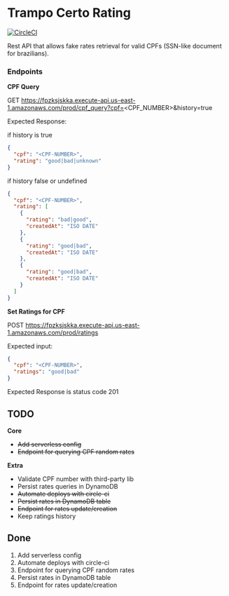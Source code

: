 # Trampo Certo Rating

[![CircleCI](https://circleci.com/gh/fabioaromanini/trampo-certo-rating.svg?style=svg)](https://circleci.com/gh/fabioaromanini/trampo-certo-rating)

Rest API that allows fake rates retrieval for valid CPFs (SSN-like document for brazilians).

### Endpoints

**CPF Query**

GET
https://fpzksjskka.execute-api.us-east-1.amazonaws.com/prod/cpf_query?cpf=<CPF_NUMBER>&history=true

Expected Response:

if history is true

```json
{
  "cpf": "<CPF-NUMBER>",
  "rating": "good|bad|unknown"
}
```

if history false or undefined

```json
{
  "cpf": "<CPF-NUMBER>",
  "rating": [
    {
      "rating": "bad|good",
      "createdAt": "ISO DATE"
    },
    {
      "rating": "good|bad",
      "createdAt": "ISO DATE"
    },
    {
      "rating": "good|bad",
      "createdAt": "ISO DATE"
    }
  ]
}
```

**Set Ratings for CPF**

POST
https://fpzksjskka.execute-api.us-east-1.amazonaws.com/prod/ratings

Expected input:

```json
{
  "cpf": "<CPF-NUMBER>",
  "ratings": "good|bad"
}
```

Expected Response is status code 201

## TODO

**Core**

- ~~Add serverless config~~
- ~~Endpoint for querying CPF random rates~~

**Extra**

- Validate CPF number with third-party lib
- Persist rates queries in DynamoDB
- ~~Automate deploys with circle-ci~~
- ~~Persist rates in DynamoDB table~~
- ~~Endpoint for rates update/creation~~
- Keep ratings history

## Done

1. Add serverless config
2. Automate deploys with circle-ci
3. Endpoint for querying CPF random rates
4. Persist rates in DynamoDB table
5. Endpoint for rates update/creation
